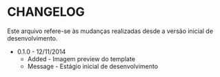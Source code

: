 CHANGELOG
=============

Este arquivo refere-se às mudanças realizadas desde a versão inicial de desenvolvimento.

* 0.1.0 - 12/11/2014
  * Added - Imagem preview do template
  * Message - Estágio inicial de desenvolvimento